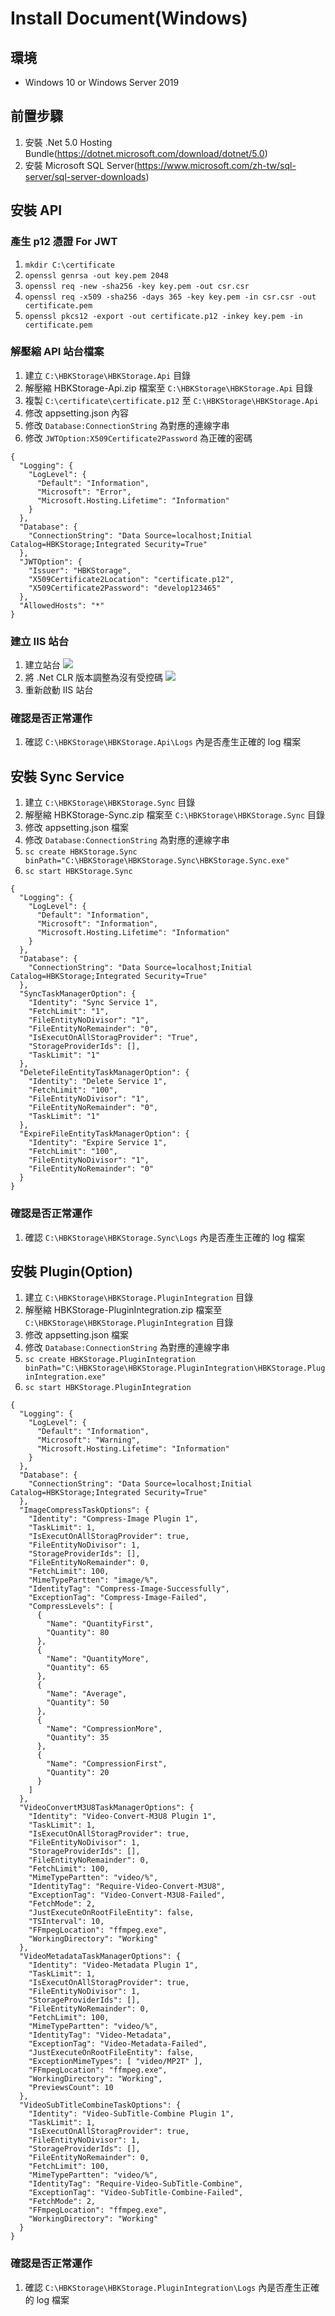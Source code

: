 # Install Document(Windows)

## 環境

* Windows 10 or Windows Server 2019

## 前置步驟

1. 安裝 .Net 5.0 Hosting Bundle(https://dotnet.microsoft.com/download/dotnet/5.0)
2. 安裝 Microsoft SQL Server(https://www.microsoft.com/zh-tw/sql-server/sql-server-downloads)

## 安裝 API

### 產生 p12 憑證 For JWT

1. `mkdir C:\certificate`
2. `openssl genrsa -out key.pem 2048`
3. `openssl req -new -sha256 -key key.pem -out csr.csr`
4. `openssl req -x509 -sha256 -days 365 -key key.pem -in csr.csr -out certificate.pem`
5. `openssl pkcs12 -export -out certificate.p12 -inkey key.pem -in certificate.pem`

### 解壓縮 API 站台檔案

1. 建立 `C:\HBKStorage\HBKStorage.Api` 目錄
2. 解壓縮 HBKStorage-Api.zip 檔案至 `C:\HBKStorage\HBKStorage.Api` 目錄
3. 複製 `C:\certificate\certificate.p12` 至 `C:\HBKStorage\HBKStorage.Api`
4. 修改 appsetting.json 內容
5. 修改 `Database:ConnectionString` 為對應的連線字串
6. 修改 `JWTOption:X509Certificate2Password` 為正確的密碼

```json=
{
  "Logging": {
    "LogLevel": {
      "Default": "Information",
      "Microsoft": "Error",
      "Microsoft.Hosting.Lifetime": "Information"
    }
  },
  "Database": {
    "ConnectionString": "Data Source=localhost;Initial Catalog=HBKStorage;Integrated Security=True"
  },
  "JWTOption": {
    "Issuer": "HBKStorage",
    "X509Certificate2Location": "certificate.p12",
    "X509Certificate2Password": "develop123465"
  },
  "AllowedHosts": "*"
}
```

### 建立 IIS 站台

1. 建立站台
![](https://i.imgur.com/BzxBgRe.png)
2. 將 .Net CLR 版本調整為沒有受控碼
![](https://i.imgur.com/OIK1KJY.png)
3. 重新啟動 IIS 站台

### 確認是否正常運作

1. 確認 `C:\HBKStorage\HBKStorage.Api\Logs` 內是否產生正確的 log 檔案

## 安裝 Sync Service

1. 建立 `C:\HBKStorage\HBKStorage.Sync` 目錄
2. 解壓縮 HBKStorage-Sync.zip 檔案至 `C:\HBKStorage\HBKStorage.Sync` 目錄
3. 修改 appsetting.json 檔案
4. 修改 `Database:ConnectionString` 為對應的連線字串
5. `sc create HBKStorage.Sync binPath="C:\HBKStorage\HBKStorage.Sync\HBKStorage.Sync.exe"`
6. `sc start HBKStorage.Sync`

```json=
{
  "Logging": {
    "LogLevel": {
      "Default": "Information",
      "Microsoft": "Information",
      "Microsoft.Hosting.Lifetime": "Information"
    }
  },
  "Database": {
    "ConnectionString": "Data Source=localhost;Initial Catalog=HBKStorage;Integrated Security=True"
  },
  "SyncTaskManagerOption": {
    "Identity": "Sync Service 1",
    "FetchLimit": "1",
    "FileEntityNoDivisor": "1",
    "FileEntityNoRemainder": "0",
    "IsExecutOnAllStoragProvider": "True",
    "StorageProviderIds": [],
    "TaskLimit": "1"
  },
  "DeleteFileEntityTaskManagerOption": {
    "Identity": "Delete Service 1",
    "FetchLimit": "100",
    "FileEntityNoDivisor": "1",
    "FileEntityNoRemainder": "0",
    "TaskLimit": "1"
  },
  "ExpireFileEntityTaskManagerOption": {
    "Identity": "Expire Service 1",
    "FetchLimit": "100",
    "FileEntityNoDivisor": "1",
    "FileEntityNoRemainder": "0"
  }
}

```

### 確認是否正常運作

1. 確認 `C:\HBKStorage\HBKStorage.Sync\Logs` 內是否產生正確的 log 檔案

## 安裝 Plugin(Option)

1. 建立 `C:\HBKStorage\HBKStorage.PluginIntegration` 目錄
2. 解壓縮 HBKStorage-PluginIntegration.zip 檔案至 `C:\HBKStorage\HBKStorage.PluginIntegration` 目錄
3. 修改 appsetting.json 檔案
4. 修改 `Database:ConnectionString` 為對應的連線字串
5. `sc create HBKStorage.PluginIntegration binPath="C:\HBKStorage\HBKStorage.PluginIntegration\HBKStorage.PluginIntegration.exe"`
6. `sc start HBKStorage.PluginIntegration`

```json=
{
  "Logging": {
    "LogLevel": {
      "Default": "Information",
      "Microsoft": "Warning",
      "Microsoft.Hosting.Lifetime": "Information"
    }
  },
  "Database": {
    "ConnectionString": "Data Source=localhost;Initial Catalog=HBKStorage;Integrated Security=True"
  },
  "ImageCompressTaskOptions": {
    "Identity": "Compress-Image Plugin 1",
    "TaskLimit": 1,
    "IsExecutOnAllStoragProvider": true,
    "FileEntityNoDivisor": 1,
    "StorageProviderIds": [],
    "FileEntityNoRemainder": 0,
    "FetchLimit": 100,
    "MimeTypePartten": "image/%",
    "IdentityTag": "Compress-Image-Successfully",
    "ExceptionTag": "Compress-Image-Failed",
    "CompressLevels": [
      {
        "Name": "QuantityFirst",
        "Quantity": 80
      },
      {
        "Name": "QuantityMore",
        "Quantity": 65
      },
      {
        "Name": "Average",
        "Quantity": 50
      },
      {
        "Name": "CompressionMore",
        "Quantity": 35
      },
      {
        "Name": "CompressionFirst",
        "Quantity": 20
      }
    ]
  },
  "VideoConvertM3U8TaskManagerOptions": {
    "Identity": "Video-Convert-M3U8 Plugin 1",
    "TaskLimit": 1,
    "IsExecutOnAllStoragProvider": true,
    "FileEntityNoDivisor": 1,
    "StorageProviderIds": [],
    "FileEntityNoRemainder": 0,
    "FetchLimit": 100,
    "MimeTypePartten": "video/%",
    "IdentityTag": "Require-Video-Convert-M3U8",
    "ExceptionTag": "Video-Convert-M3U8-Failed",
    "FetchMode": 2,
    "JustExecuteOnRootFileEntity": false,
    "TSInterval": 10,
    "FFmpegLocation": "ffmpeg.exe",
    "WorkingDirectory": "Working"
  },
  "VideoMetadataTaskManagerOptions": {
    "Identity": "Video-Metadata Plugin 1",
    "TaskLimit": 1,
    "IsExecutOnAllStoragProvider": true,
    "FileEntityNoDivisor": 1,
    "StorageProviderIds": [],
    "FileEntityNoRemainder": 0,
    "FetchLimit": 100,
    "MimeTypePartten": "video/%",
    "IdentityTag": "Video-Metadata",
    "ExceptionTag": "Video-Metadata-Failed",
    "JustExecuteOnRootFileEntity": false,
    "ExceptionMimeTypes": [ "video/MP2T" ],
    "FFmpegLocation": "ffmpeg.exe",
    "WorkingDirectory": "Working",
    "PreviewsCount": 10
  },
  "VideoSubTitleCombineTaskOptions": {
    "Identity": "Video-SubTitle-Combine Plugin 1",
    "TaskLimit": 1,
    "IsExecutOnAllStoragProvider": true,
    "FileEntityNoDivisor": 1,
    "StorageProviderIds": [],
    "FileEntityNoRemainder": 0,
    "FetchLimit": 100,
    "MimeTypePartten": "video/%",
    "IdentityTag": "Require-Video-SubTitle-Combine",
    "ExceptionTag": "Video-SubTitle-Combine-Failed",
    "FetchMode": 2,
    "FFmpegLocation": "ffmpeg.exe",
    "WorkingDirectory": "Working"
  }
}

```

### 確認是否正常運作

1. 確認 `C:\HBKStorage\HBKStorage.PluginIntegration\Logs` 內是否產生正確的 log 檔案

